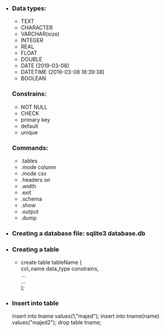 <ul>
<li>
<h3>Data types:</h3>
<ul>
<li>TEXT</li>
<li>CHARACTER</li>
<li>VARCHAR(size)</li>
<li>INTEGER</li>
<li>REAL</li>
<li>FLOAT</li>
<li>DOUBLE</li>
<li>DATE (2019-03-08)</li>
<li>DATETIME (2019-03-08 18:39:38)</li>
<li>BOOLEAN</li>
</ul>
</li>

<h3>Constrains:</h3>
<ul>
<li>NOT NULL</li>
<li>CHECK</li>
<li>primary key</li>
<li>default</li>
<li>unique</li>
</ul>

<h3>Commands:</h3>
<ul>
<li>.tables</li>
<li>.mode column</li>
<li>.mode csv</li>
<li>.headers on</li>
<li>.width</li>
<li>.exit</li>
<li>.schema</li>
<li>.show</li>
<li>.output</li>
<li>.dump</li>
</ul>



<li>
	<h3>Creating a database file: sqlite3 database.db</h3>
</li>

<li><h3>Creating a table</h3>
<ul><li>create table tableName (<br>
	col_name data_type constrains,<br>
	...<br>
	...<br>
);</li></ul>
</li>

<li><h3>Insert into table</h3>
	<insert into tableName values(1,"text");		
</li>
insert into tname values(1,"majed");
insert into tname(name) values("majed2");
drop table tname;



</ul>